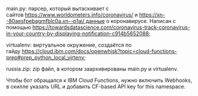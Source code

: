 main.py: парсер, который вытаскивает с сайтов https://www.worldometers.info/coronavirus/ и https://xn--80aesfpebagmfblc0a.xn--p1ai/ данные о коронавирусе. Написан с помощью https://towardsdatascience.com/coronavirus-track-coronavirus-in-your-country-by-displaying-notification-c914b5652088;

virtualenv: виртуальное окружение, создаётся по гайду https://cloud.ibm.com/docs/openwhisk?topic=cloud-functions-prep#prep_python_local_virtenv;

russia.zip: zip файл, в котором заархивированы main.py и virtualenv.

Чтобы бот обращался к IBM Cloud Functions, нужно включить Webhooks, в скилле указать URL и добавить CF-based API key for this namespace.